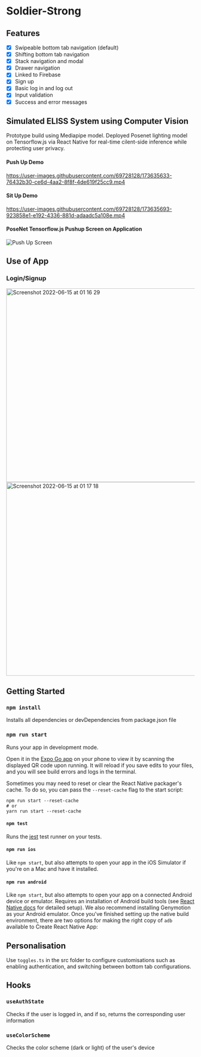 # Soldier-Strong

## Features
- [x] Swipeable bottom tab navigation (default)
- [x] Shifting bottom tab navigation
- [x] Stack navigation and modal
- [x] Drawer navigation
- [x] Linked to Firebase
- [x] Sign up
- [x] Basic log in and log out
- [x] Input validation
- [x] Success and error messages

## Simulated ELISS System using Computer Vision
Prototype build using Mediapipe model. Deployed Posenet lighting model on Tensorflow.js via React Native for real-time cilent-side inference while protecting user privacy.

#### Push Up Demo

https://user-images.githubusercontent.com/69728128/173635633-76432b30-ce6d-4aa2-8f8f-4de619f25cc9.mp4


#### Sit Up Demo

https://user-images.githubusercontent.com/69728128/173635693-923858e1-e192-4336-881d-adaadc5a108e.mp4

#### PoseNet Tensorflow.js Pushup Screen on Application

![Push Up Screen](https://user-images.githubusercontent.com/69728128/173638256-a136d788-d25c-4adc-9d8b-5dd4d5b93ac3.jpg)


## Use of App

### Login/Signup
<img width="516" alt="Screenshot 2022-06-15 at 01 16 29" src="https://user-images.githubusercontent.com/68325028/173637743-40019c78-fa8c-4698-a80e-adecdffd47b6.png">
<img width="516" alt="Screenshot 2022-06-15 at 01 17 18" src="https://user-images.githubusercontent.com/68325028/173637850-1150c57e-05f8-402f-8159-47bbd465a84f.png">

###

## Getting Started

### `npm install`

Installs all dependencies or devDependencies from package.json file

### `npm run start`

Runs your app in development mode.

Open it in the [Expo Go app](https://expo.io) on your phone to view it by scanning the displayed QR code upon running. It will reload if you save edits to your files, and you will see build errors and logs in the terminal.

Sometimes you may need to reset or clear the React Native packager's cache. To do so, you can pass the `--reset-cache` flag to the start script:

```
npm run start --reset-cache
# or
yarn run start --reset-cache
```

#### `npm test`

Runs the [jest](https://github.com/facebook/jest) test runner on your tests.

#### `npm run ios`

Like `npm start`, but also attempts to open your app in the iOS Simulator if you're on a Mac and have it installed.

#### `npm run android`

Like `npm start`, but also attempts to open your app on a connected Android device or emulator. Requires an installation of Android build tools (see [React Native docs](https://facebook.github.io/react-native/docs/getting-started.html) for detailed setup). We also recommend installing Genymotion as your Android emulator. Once you've finished setting up the native build environment, there are two options for making the right copy of `adb` available to Create React Native App:

## Personalisation

Use `toggles.ts` in the src folder to configure customisations such as enabling authentication, and switching between bottom tab configurations.

## Hooks

### `useAuthState`

Checks if the user is logged in, and if so, returns the corresponding user information

### `useColorScheme`

Checks the color scheme (dark or light) of the user's device
